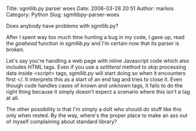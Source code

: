 Title: sgmllib.py parser woes
Date: 2006-03-28 20:51
Author: markos
Category: Python
Slug: sgmllibpy-parser-woes

Does anybody have problems with sgmllib.py?

After I spent way too much time hunting a bug in my code, I gave up,
read the *goahead* function in *sgmllib.py* and I'm certain now that its
parser is broken.

Let's say you're handling a web page with inline Javascript code which
also includes HTML tags. Even if you use a *setliteral* method to skip
processing data inside *\<script\>* tags, *sgmllib.py* will start doing
so when it encounters first \</. It interprets this as a start of an end
tag and tries to close it. Even though code handles cases of known and
unknown tags, it fails to do the right thing because it simply doesn't
expect a scenario where this isn't a tag at all.

The other possibility is that I'm simply a dolt who should do stuff like
this only when rested. By the way, where's the proper place to make an
ass out of myself complaining about standard library?

